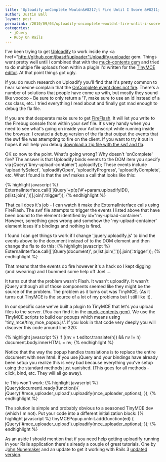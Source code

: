 ```yaml
---
title: 'Uploadify onComplete Wouldn&#8217;t Fire Until I Swore &#8211; A Lot'
author: Justin Ball
layout: post
permalink: /2010/09/03/uploadify-oncomplete-wouldnt-fire-until-i-swore-a-lot/
categories:
  - jQuery
  - Ruby On Rails
---
```


I've been trying to get <a href="http://www.uploadify.com/">Uploadify</a> to work inside my <a href="http://github.com/jbasdf/uploader"Uploadify>uploader gem</a>. Things went pretty well until I combined that with the <a href="http://github.com/tatemae/muck-contents">muck-contents gem</a> and tried to do multiple file uploads from within a plugin I'd written for the <a href="http://tinymce.moxiecode.com/">TinyMCE editor</a>. At that point things got ugly.

If you do much research on Uploadify you'll find that it's pretty common to hear someone complain that the <a href="http://www.uploadify.com/forum/viewtopic.php?f=7&t=2593">OnComplete event does not fire</a>. There's a number of solutions that people have come up with, but mostly they sound like voodoo - Be sure to only return a '1', make sure to use an id instead of a css class, etc. I tried everything I read about and finally got mad enough to debug the fla file. 

If you are that desperate make sure to get <a href="http://www.actionscript-flash-guru.com/blog/21-fireflash-firebug-console-for-flash">FireFlash</a>. It will let you write to the Firebug console from within your swf file. It's very handy when you need to see what's going on inside your Actionscript while running inside the browser. I created a debug version of the fla that output the events that the swf file was attempting to fire on the client.  If you want to try it out in hopes it will help you debug <a href='http://www.justinball.com/wp-content/uploads/2010/09/Uploadify.zip'>download a zip file with the swf and fla</a>.

OK so now to the point. What's going wrong? Why doesn't 'onComplete' fire? The answer is that Uploadify binds events to the DOM item you specify via jQuery('#my-upload-container').uploadify(); These events include 'uploadifySelect', 'uploadifyOpen', 'uploadifyProgress', 'uploadifyComplete', etc. What I found is that the swf makes a call that looks like this:

{% highlight javascript %}
ExternalInterface.call(['jQuery'+p(q('#'+param.uploadifyID)), p(list.join(','))].join('.trigger'));
{% endhighlight %}

That call does it's job - I can watch it make the ExternalInterface calls using FireFlash. The swf file attempts to trigger the events I listed above that have been bound to the element identified by id="my-upload-container". However, something goes wrong and somehow the 
'my-upload-container' element loses it's bindings and nothing is fired.

I found I can get things to work if I change 'jquery.uploadify.js' to bind the events above to the document instead of to the DOM element and then change the fla to do this:
{% highlight javascript %}
ExternalInterface.call(['jQuery(document)', p(list.join(','))].join('.trigger'));
{% endhighlight %}

That means that the events do fire however it's a hack so I kept digging (and swearing) and I bummed some help off Joel.....

It turns out that the problem wasn't Flash. It wasn't uploadify. It wasn't jQuery although all of those components seemed like they might be the source of the problem.  The problem as it turns out was TinyMCE. (As it turns out TinyMCE is the source of a lot of my problems but I still like it).

In our specific case we've built a plugin to TinyMCE that let's you upload files to the server. (You can find it in the <a href="http://github.com/tatemae/muck-contents">muck-contents gem</a>). We use the TinyMCE scripts to build our popups which means using 'tiny_mce/tiny_mce_popup.js'. If you look in that code very deeply you will discover this code around line 320:

{% highlight javascript %}
  if ((nv = t.editor.translate(h)) && nv != h)
    document.body.innerHTML = nv;
{% endhighlight %}

Notice that the way the popup handles translations is to replace the entire document with new html. If you use jQuery and your bindings have already been setup you realize this is very bad because everything you've setup using the standard methods just vanished. (This goes for all methods - click, bind, etc. They will all go away).

ie This won't work:
{% highlight javascript %}
jQuery(document).ready(function(){
   jQuery('#mce_uploader_upload').uploadify(mce_uploader_options);
});
{% endhighlight %}

The solution is simple and probably obvious to a seasoned TinyMCE dev (which I'm not). Put your code into a different initialization block:
{% highlight javascript %}
tinyMCEPopup.onInit.add(function(ed) {
   jQuery('#mce_uploader_upload').uploadify(mce_uploader_options);
});
{% endhighlight %}




As an aside I should mention that if you need help getting uploadify running in your Rails application there's already a couple of great tutorials. One by J<a href="http://railstips.org/blog/archives/2009/07/21/uploadify-and-rails23/">ohn Nunemaker</a> and an update to get it working with Rails 3 <a href="http://metautonomo.us/2010/07/09/uploadify-and-rails-3/">updated version</a>.
